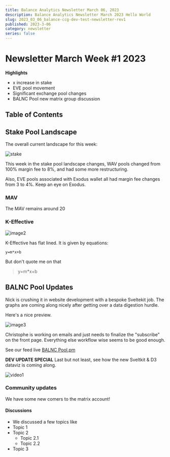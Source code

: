 ```yaml
---
title: Balance Analytics Newsletter March 06, 2023
description: Balance Analytics Newsletter March 2023 Hello World
slug: 2023_03_06_balance-ccg-dev-test-newsletter-rev1
published: 2023-3-06
category: newsletter
series: false
---
```


# Newsletter March Week #1 2023

**Highlights**
- x increase in stake
- EVE pool movement
- Significant exchange pool changes
- BALNC Pool new matrix group discussion

## Table of Contents

## Stake Pool Landscape

The overall current landscape for this week:

![stake](stake_v_leverage_2023_03_06.png)

This week in the stake pool landscape changes, WAV pools changed from 100% margin fee to 8%, and had some more restructuring.

Also, EVE pools associated with Exodus wallet all had margin fee changes from 3 to 4%. Keep an eye on Exodus.

### MAV

The MAV remains around 20

### K-Effective

![image2](k_effective_chart_2023_03_06.png)

K-Effective has flat lined. It is given by equations:

`y=m*x+b`

But don't quote me on that

> y=m*x+b

## BALNC Pool Updates

Nick is crushing it in website development with a bespoke Sveltekit job. The graphs are coming along nicely after getting over a data digestion hurdle.

Here's a nice preview.

![image3](sveltekit_stake_pool_landscape_update.png)

Christophe is working on emails and just needs to finalize the "subscribe" on the front page. Everything else workflow wise seems to be good enough.

See our feed live [BALNC Pool.pm](https://pool.pm/a43ceac028a673e9f8611de0f683c70fdcadde560f28c2fb8cfabc81)

**DEV UPDATE SPECIAL**
Last but not least, see how the new Sveltkit & D3 dataviz is coming along.

![video1](stake_pool_scatter_dev1.gif)

### Community updates

We have some new comers to the matrix account!

#### Discussions 

- We discussed a few topics like
- Topic 1
- Topic 2
   - Topic 2.1
   - Topic 2.2
- Topic 3
